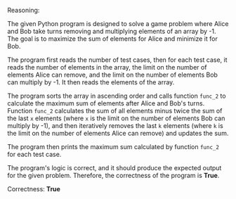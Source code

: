 Reasoning:

The given Python program is designed to solve a game problem where Alice and Bob take turns removing and multiplying elements of an array by -1. The goal is to maximize the sum of elements for Alice and minimize it for Bob.

The program first reads the number of test cases, then for each test case, it reads the number of elements in the array, the limit on the number of elements Alice can remove, and the limit on the number of elements Bob can multiply by -1. It then reads the elements of the array.

The program sorts the array in ascending order and calls function `func_2` to calculate the maximum sum of elements after Alice and Bob's turns. Function `func_2` calculates the sum of all elements minus twice the sum of the last `x` elements (where `x` is the limit on the number of elements Bob can multiply by -1), and then iteratively removes the last `k` elements (where `k` is the limit on the number of elements Alice can remove) and updates the sum.

The program then prints the maximum sum calculated by function `func_2` for each test case.

The program's logic is correct, and it should produce the expected output for the given problem. Therefore, the correctness of the program is **True**.

Correctness: **True**